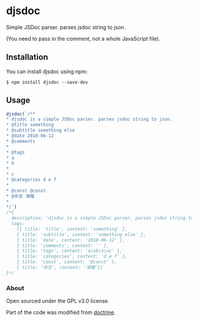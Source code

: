 # djsdoc

Simple JSDoc parser. parses jsdoc string to json. 

(You need to pass in the comment, not a whole JavaScript file).

## Installation
You can install djsdoc using npm:

```
$ npm install djsdoc --save-dev
```

## Usage

``` js
djsdoc(`/**
* djsdoc is a simple JSDoc parser. parses jsdoc string to json.
* @title something
* @subtitle something else
* @date 2018-06-12
* @comments
* 
* @tags 
* a
* b
* 
* c
* @categories d e f
*
* @const @const
* @中文 滑稽
*
*/`)
/*{
  description: 'djsdoc is a simple JSDoc parser. parses jsdoc string to json.',
  tags:
    [{ title: 'title', content: 'something' },
    { title: 'subtitle', content: 'something else' },
    { title: 'date', content: '2018-06-12' },
    { title: 'comments', content: '' },
    { title: 'tags', content: 'a\nb\n\nc' },
    { title: 'categories', content: 'd e f' },
    { title: 'const', content: '@const' },
    { title: '中文', content: '滑稽'}]
}*/
```

### About

Open sourced under the GPL v3.0 license.

Part of the code was modified from [doctrine](https://github.com/eslint/doctrine).